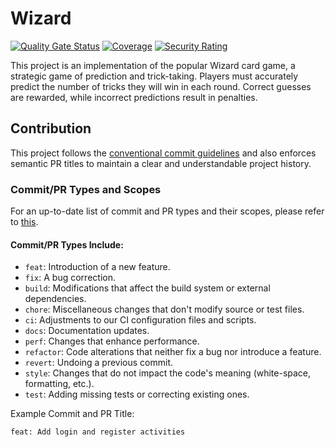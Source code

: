 # Wizard

[![Quality Gate Status](https://sonarcloud.io/api/project_badges/measure?project=SE2Project-BHKPTZ_frontend&metric=alert_status)](https://sonarcloud.io/summary/new_code?id=SE2Project-BHKPTZ_frontend)
[![Coverage](https://sonarcloud.io/api/project_badges/measure?project=SE2Project-BHKPTZ_frontend&metric=coverage)](https://sonarcloud.io/summary/new_code?id=SE2Project-BHKPTZ_frontend)
[![Security Rating](https://sonarcloud.io/api/project_badges/measure?project=SE2Project-BHKPTZ_frontend&metric=security_rating)](https://sonarcloud.io/summary/new_code?id=SE2Project-BHKPTZ_frontend)

This project is an implementation of the popular Wizard card game, a strategic game of prediction and trick-taking. Players must accurately predict the number of tricks they will win in each round. Correct guesses are rewarded, while incorrect predictions result in penalties.

## Contribution

This project follows the [conventional commit guidelines](https://www.conventionalcommits.org/en/v1.0.0/) and also enforces semantic PR titles to maintain a clear and understandable project history.

### Commit/PR Types and Scopes

For an up-to-date list of commit and PR types and their scopes, please refer to [this](https://github.com/SE2Project-BHKPTZ/frontend/blob/main/.github/workflows/validate-semantic-pr.yml).

#### Commit/PR Types Include:

- `feat`: Introduction of a new feature.
- `fix`: A bug correction.
- `build`: Modifications that affect the build system or external dependencies.
- `chore`: Miscellaneous changes that don't modify source or test files.
- `ci`: Adjustments to our CI configuration files and scripts.
- `docs`: Documentation updates.
- `perf`: Changes that enhance performance.
- `refactor`: Code alterations that neither fix a bug nor introduce a feature.
- `revert`: Undoing a previous commit.
- `style`: Changes that do not impact the code's meaning (white-space, formatting, etc.).
- `test`: Adding missing tests or correcting existing ones.

Example Commit and PR Title:

```
feat: Add login and register activities
```